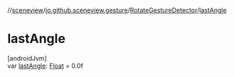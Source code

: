 //[sceneview](../../../index.md)/[io.github.sceneview.gesture](../index.md)/[RotateGestureDetector](index.md)/[lastAngle](last-angle.md)

# lastAngle

[androidJvm]\
var [lastAngle](last-angle.md): [Float](https://kotlinlang.org/api/latest/jvm/stdlib/kotlin/-float/index.html) = 0.0f

